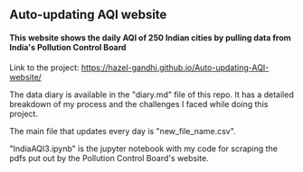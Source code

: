 ## Auto-updating AQI website
#### This website shows the daily AQI of 250 Indian cities by pulling data from India's Pollution Control Board
Link to the project: https://hazel-gandhi.github.io/Auto-updating-AQI-website/

The data diary is available in the "diary.md" file of this repo. It has  a detailed breakdown of my process and the challenges I faced while doing this project.

The main file that updates every day is "new_file_name.csv". 

"IndiaAQI3.ipynb" is the jupyter notebook with my code for scraping the pdfs put out by the Pollution Control Board's website.
